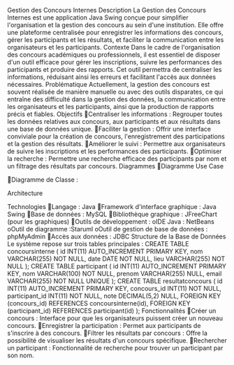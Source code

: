 Gestion des Concours Internes
Description
La Gestion des Concours Internes est une application Java Swing conçue pour simplifier l'organisation et la gestion des concours au sein d'une institution. Elle offre une plateforme centralisée pour enregistrer les informations des concours, gérer les participants et les résultats, et faciliter la communication entre les organisateurs et les participants.
Contexte
Dans le cadre de l'organisation des concours académiques ou professionnels, il est essentiel de disposer d'un outil efficace pour gérer les inscriptions, suivre les performances des participants et produire des rapports. Cet outil permettra de centraliser les informations, réduisant ainsi les erreurs et facilitant l'accès aux données nécessaires.
Problématique
Actuellement, la gestion des concours est souvent réalisée de manière manuelle ou avec des outils disparates, ce qui entraîne des difficulté dans la gestion des données, la communication entre les organisateurs et les participants, ainsi que la production de rapports précis et fiables.
Objectifs
Centraliser les informations : Regrouper toutes les données relatives aux concours, aux participants et aux résultats dans une base de données unique.
Faciliter la gestion : Offrir une interface conviviale pour la création de concours, l'enregistrement des participations et la gestion des résultats.
Améliorer le suivi : Permettre aux organisateurs de suivre les inscriptions et les performances des participants.
Optimiser la recherche : Permettre une recherche efficace des participants par nom et un filtrage des résultats par concours.
Diagrammes
Diagramme Use Case 

Diagramme de Classe :

Architecture


Technologies
Langage : Java
Framework d'interface graphique : Java Swing
Base de données : MySQL
Bibliothèque graphique : JFreeChart (pour les graphiques)
Outils de développement : 
oIDE Java : NetBeans
oOutil de diagramme :Staruml
oOutil de gestion de base de données : phpMyAdmin
Accès aux données : JDBC
Structure de la Base de Données
Le système repose sur trois tables principales :
CREATE TABLE concoursinterne 
( id INT(11) AUTO_INCREMENT PRIMARY KEY, 
nom VARCHAR(255) NOT NULL, 
date DATE NOT NULL, 
lieu VARCHAR(255) NOT NULL 
);
CREATE TABLE participant ( 
id INT(11) AUTO_INCREMENT PRIMARY KEY,
 nom VARCHAR(100) NOT NULL,
 prenom VARCHAR(255) NULL, 
email VARCHAR(255) NOT NULL UNIQUE
 );
CREATE TABLE resultatconcours (
 id INT(11) AUTO_INCREMENT PRIMARY KEY, 
concours_id INT(11) NOT NULL,
 participant_id INT(11) NOT NULL,
 note DECIMAL(5,2) NULL, 
FOREIGN KEY (concours_id) REFERENCES concoursinterne(id), 
FOREIGN KEY (participant_id) REFERENCES participant(id) 
 );
Fonctionnalités
Créer un concours : Interface pour que les organisateurs puissent créer un nouveau concours.
Enregistrer la participation : Permet aux participants de s'inscrire à des concours.
Filtrer les résultats par concours : Offre la possibilité de visualiser les résultats d'un concours spécifique.
Rechercher un participant : Fonctionnalité de recherche pour trouver un participant par son nom.
